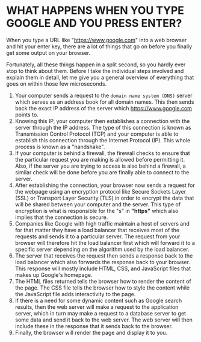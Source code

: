 # WHAT HAPPENS WHEN YOU TYPE GOOGLE AND YOU PRESS ENTER?

When you type a URL like "<https://www.google.com>" into a web browser and hit your enter key, there are a lot of things that go on before you finally get some output on your browser.

Fortunately, all these things happen in a split second, so you hardly ever stop to think about them. Before I take the individual steps involved and explain them in detail, let me give you a general overview of everything that goes on within those few microseconds.

1. Your computer sends a request to the `domain name system (DNS)` server which serves as an address book for all domain names. This then sends back the exact IP address of the server which <https://www.google.com> points to.
1. Knowing this IP, your computer then establishes a connection with the server through the IP address. The type of this connection is known as Transmission Control Protocol (TCP) and your computer is able to establish this connection through the Internet Protocol (IP). This whole process is known as a "handshake".
1. If your computer is behind a firewall, the firewall checks to ensure that the particular request you are making is allowed before permitting it. Also, if the server you are trying to access is also behind a firewall, a similar check will be done before you are finally able to connect to the server.
1. After establishing the connection, your browser now sends a request for the webpage using an encryption protocol like Secure Sockets Layer (SSL) or Transport Layer Security (TLS) in order to encrypt the data that will be shared between your computer and the server. This type of encryption is what is responsible for the "s" in **"https"** which also implies that the connection is secure.
1. Companies like Google with high traffic maintain a host of servers and for that matter they have a load balancer that receives most of the requests and sends it to a particular server. The request from your browser will therefore hit the load balancer first which will forward it to a specific server depending on the algorithm used by the load balancer.
1. The server that receives the request then sends a response back to the load balancer which also forwards the response back to your browser. This response will mostly include HTML, CSS, and JavaScript files that makes up Google's homepage.
1. The HTML files returned tells the browser how to render the content of the page. The CSS file tells the browser how to style the content while the JavaScript file adds interactivity to the page.
1. If there is a need for some dynamic content such as Google search results, then the web server will make a request to the application server, which in turn may make a request to a database server to get some data and send it back to the web server. The web server will then include these in the response that it sends back to the browser.
1. Finally, the browser will render the page and display it to you.

